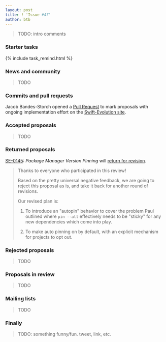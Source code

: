 ```yaml
---
layout: post
title: ! 'Issue #47'
author: btb
---
```


> TODO: intro comments

<!--excerpt-->

### Starter tasks

{% include task_remind.html %}

### News and community

> TODO

### Commits and pull requests

Jacob Bandes-Storch opened a [Pull Request](https://github.com/apple/swift-evolution/pull/558) to mark proposals with ongoing implementation effort on the [Swift-Evolution site](http://apple.github.io/swift-evolution/).

### Accepted proposals

> TODO

### Returned proposals

[SE-0145](https://github.com/apple/swift-evolution/blob/master/proposals/0145-package-manager-version-pinning.md): *Package Manager Version Pinning* will [return for revision](https://lists.swift.org/pipermail/swift-evolution/Week-of-Mon-20161107/028758.html).

> Thanks to everyone who participated in this review!
> 
> Based on the pretty universal negative feedback, we are going to reject this proposal as is, and take it back for another round of revisions.
> 
> Our revised plan is:
>
> 1. To introduce an "autopin" behavior to cover the problem Paul outlined where `pin --all` effectively needs to be "sticky" for any new dependencies which come into play.
>
> 2. To make auto pinning on by default, with an explicit mechanism for projects to opt out.

### Rejected proposals

> TODO

### Proposals in review

> TODO

### Mailing lists

> TODO

### Finally

> TODO: something funny/fun. tweet, link, etc.
